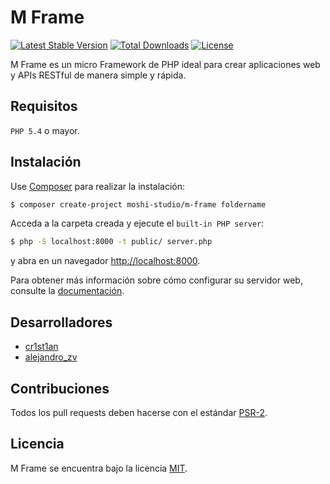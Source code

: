# M Frame

[![Latest Stable Version](https://poser.pugx.org/moshi-studio/m-frame/v/stable)](https://packagist.org/packages/moshi-studio/m-frame)
[![Total Downloads](https://poser.pugx.org/moshi-studio/m-frame/downloads)](https://packagist.org/packages/moshi-studio/m-frame)
[![License](https://poser.pugx.org/moshi-studio/m-frame/license)](https://packagist.org/packages/moshi-studio/m-frame)

M Frame es un micro Framework de PHP ideal para crear aplicaciones web y APIs RESTful de manera simple y rápida.

## Requisitos

`PHP 5.4` o mayor.  

## Instalación

Use [Composer](https://getcomposer.org/) para realizar la instalación:

```bash
$ composer create-project moshi-studio/m-frame foldername
```

Acceda a la carpeta creada y ejecute el `built-in PHP server`: 

```bash
$ php -S localhost:8000 -t public/ server.php
```

y abra en un navegador [http://localhost:8000](http://localhost:8000).

Para obtener más información sobre cómo configurar su servidor web, consulte la [documentación]().

## Desarrolladores

- [cr1st1an](https://twitter.com/cr1st1an)
- [alejandro_zv](https://twitter.com/alejandro_zv)

## Contribuciones

Todos los pull requests deben hacerse con el estándar [PSR-2](http://www.php-fig.org/psr/psr-2/). 

## Licencia 

M Frame se encuentra bajo la licencia [MIT](https://github.com/Moshi-Studio/M-Frame/master/LICENSE.txt).
